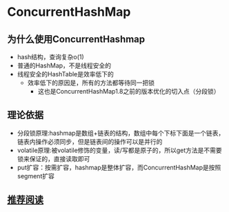 # ConcurrentHashMap
## 为什么使用ConcurrentHashmap
* hash结构，查询复杂o(1)
* 普通的HashMap，不是线程安全的
* 线程安全的HashTable是效率低下的
    * 效率低下的原因是，所有的方法都等待同一把锁
        * 这也是ConcurrentHashMap1.8之前的版本优化的切入点（分段锁）
## 理论依据
* 分段锁原理:hashmap是数组+链表的结构，数组中每个下标下面是一个链表，链表内操作必须同步，但是链表间的操作可以是并行的
* volatile原理:被volatile修饰的变量，读/写都是原子的，所以get方法是不需要锁来保证的，直接读取即可
* put扩容：按需扩容，hashmap是整体扩容，而ConcurrentHashMap是按照segment扩容

## [推荐阅读](http://www.importnew.com/28263.html)
